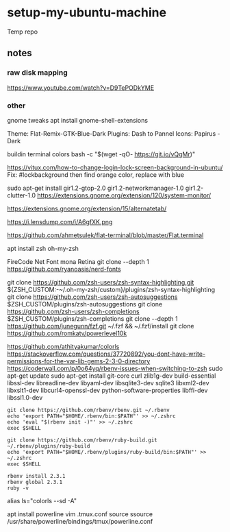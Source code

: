 # setup-my-ubuntu-machine

Temp repo

## notes

### raw disk mapping
https://www.youtube.com/watch?v=D9TePODkYME

### other
gnome tweaks
apt install gnome-shell-extensions

Theme: Flat-Remix-GTK-Blue-Dark
Plugins: Dash to Pannel
Icons: Papirus - Dark


buildin terminal colors
bash -c  "$(wget -qO- https://git.io/vQgMr)" 

https://vitux.com/how-to-change-login-lock-screen-background-in-ubuntu/
Fix: #lockbackground
then find orange color, replace with blue


sudo apt-get install gir1.2-gtop-2.0 gir1.2-networkmanager-1.0  gir1.2-clutter-1.0
https://extensions.gnome.org/extension/120/system-monitor/

https://extensions.gnome.org/extension/15/alternatetab/

https://i.lensdump.com/i/A6gfXK.png

https://github.com/ahmetsulek/flat-terminal/blob/master/Flat.terminal

apt install zsh
oh-my-zsh

FireCode Net Font mona Retina
git clone --depth 1 https://github.com/ryanoasis/nerd-fonts

git clone https://github.com/zsh-users/zsh-syntax-highlighting.git ${ZSH_CUSTOM:-~/.oh-my-zsh/custom}/plugins/zsh-syntax-highlighting
git clone https://github.com/zsh-users/zsh-autosuggestions $ZSH_CUSTOM/plugins/zsh-autosuggestions
git clone https://github.com/zsh-users/zsh-completions $ZSH_CUSTOM/plugins/zsh-completions
git clone --depth 1 https://github.com/junegunn/fzf.git ~/.fzf && ~/.fzf/install
git clone https://github.com/romkatv/powerlevel10k

https://github.com/athityakumar/colorls
https://stackoverflow.com/questions/37720892/you-dont-have-write-permissions-for-the-var-lib-gems-2-3-0-directory
https://coderwall.com/p/0o64yq/rbenv-issues-when-switching-to-zsh
sudo apt-get update
sudo apt-get install git-core curl zlib1g-dev build-essential libssl-dev libreadline-dev libyaml-dev libsqlite3-dev sqlite3 libxml2-dev libxslt1-dev libcurl4-openssl-dev python-software-properties libffi-dev libssl1.0-dev

```
git clone https://github.com/rbenv/rbenv.git ~/.rbenv
echo 'export PATH="$HOME/.rbenv/bin:$PATH"' >> ~/.zshrc
echo 'eval "$(rbenv init -)"' >> ~/.zshrc
exec $SHELL

git clone https://github.com/rbenv/ruby-build.git ~/.rbenv/plugins/ruby-build
echo 'export PATH="$HOME/.rbenv/plugins/ruby-build/bin:$PATH"' >> ~/.zshrc
exec $SHELL

rbenv install 2.3.1
rbenv global 2.3.1
ruby -v
```
alias ls="colorls --sd -A"

apt install powerline
vim .tmux.conf
  source ssource /usr/share/powerline/bindings/tmux/powerline.conf
